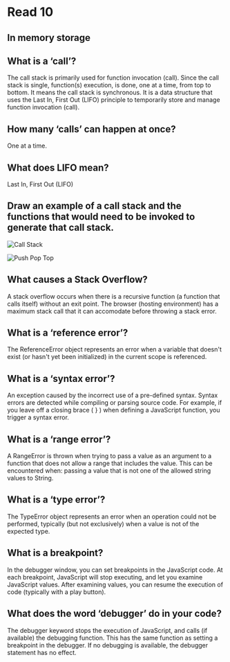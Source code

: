 # Read 10

## In memory storage

## What is a ‘call’?

The call stack is primarily used for function invocation (call). Since the call stack is single, function(s) execution, is done, one at a time, from top to bottom. It means the call stack is synchronous. It is a data structure that uses the Last In, First Out (LIFO) principle to temporarily store and manage function invocation (call).

## How many ‘calls’ can happen at once?

One at a time.

## What does LIFO mean?

Last In, First Out (LIFO)

## Draw an example of a call stack and the functions that would need to be invoked to generate that call stack.
![Call Stack](https://user-images.githubusercontent.com/120413183/224251135-f738b588-2ef8-403e-a9a5-d3a0a11afc63.png)


![Push Pop Top](https://user-images.githubusercontent.com/120413183/224251153-ce8d0ff4-4688-441a-ac7c-0a01b9c500f6.png)

## What causes a Stack Overflow?

A stack overflow occurs when there is a recursive function (a function that calls itself) without an exit point. The browser (hosting environment) has a maximum stack call that it can accomodate before throwing a stack error.

## What is a ‘reference error’?

The ReferenceError object represents an error when a variable that doesn't exist (or hasn't yet been initialized) in the current scope is referenced.

## What is a ‘syntax error’?

An exception caused by the incorrect use of a pre-defined syntax. Syntax errors are detected while compiling or parsing source code. For example, if you leave off a closing brace ( } ) when defining a JavaScript function, you trigger a syntax error.

## What is a ‘range error’?

A RangeError is thrown when trying to pass a value as an argument to a function that does not allow a range that includes the value. This can be encountered when: passing a value that is not one of the allowed string values to String.

## What is a ‘type error’?

The TypeError object represents an error when an operation could not be performed, typically (but not exclusively) when a value is not of the expected type.

## What is a breakpoint?

In the debugger window, you can set breakpoints in the JavaScript code. At each breakpoint, JavaScript will stop executing, and let you examine JavaScript values. After examining values, you can resume the execution of code (typically with a play button).

## What does the word ‘debugger’ do in your code?

The debugger keyword stops the execution of JavaScript, and calls (if available) the debugging function. This has the same function as setting a breakpoint in the debugger. If no debugging is available, the debugger statement has no effect.
